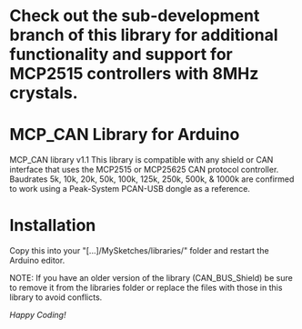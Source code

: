 Check out the sub-development branch of this library for additional functionality and support for MCP2515 controllers with 8MHz crystals.
==============

MCP_CAN Library for Arduino
==============
MCP_CAN library v1.1
This library is compatible with any shield or CAN interface that uses the MCP2515 or MCP25625 CAN protocol controller.
Baudrates 5k, 10k, 20k, 50k, 100k, 125k, 250k, 500k, & 1000k are confirmed to work using a Peak-System PCAN-USB dongle as a reference.

Installation
==============
Copy this into your "[...]/MySketches/libraries/" folder and restart the Arduino editor.

NOTE: If you have an older version of the library (CAN_BUS_Shield) be sure to remove
 it from the libraries folder or replace the files with those in this library to avoid conflicts.


*Happy Coding!*
